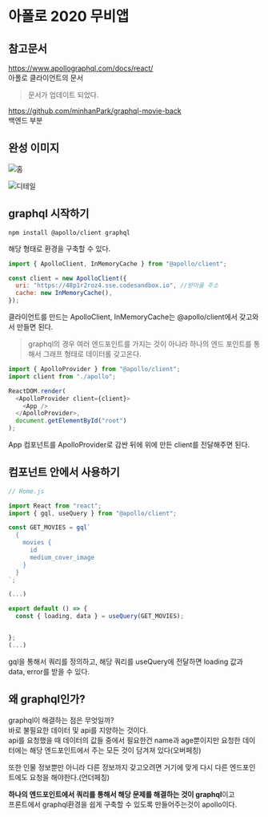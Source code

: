 # 아폴로 2020 무비앱

## 참고문서

https://www.apollographql.com/docs/react/  
아폴로 클라이언트의 문서

> 문서가 업데이트 되었다.

https://github.com/minhanPark/graphql-movie-back  
백엔드 부분

## 완성 이미지

![홈](https://user-images.githubusercontent.com/29043491/98258780-a22f6c00-1fc4-11eb-9ff7-720469693cfb.png)

![디테일](https://user-images.githubusercontent.com/29043491/98258821-ae1b2e00-1fc4-11eb-834e-b12e740062a8.png)

## graphql 시작하기

```
npm install @apollo/client graphql
```

해당 형태로 환경을 구축할 수 있다.

```js
import { ApolloClient, InMemoryCache } from "@apollo/client";

const client = new ApolloClient({
  uri: "https://48p1r2roz4.sse.codesandbox.io", //받아올 주소
  cache: new InMemoryCache(),
});
```

클라이언트를 만드는 ApolloClient, InMemoryCache는 @apollo/client에서 갖고와서 만들면 된다.

> graphql의 경우 여러 엔드포인트를 가지는 것이 아니라 하나의 엔드 포인트를 통해서 그래프 형태로 데이터롤 갖고온다.

```js
import { ApolloProvider } from "@apollo/client";
import client from "./apollo";

ReactDOM.render(
  <ApolloProvider client={client}>
    <App />
  </ApolloProvider>,
  document.getElementById("root")
);
```

App 컴포넌트를 ApolloProvider로 감싼 뒤에 위에 만든 client를 전달해주면 된다.

## 컴포넌트 안에서 사용하기

```js
// Home.js

import React from "react";
import { gql, useQuery } from "@apollo/client";

const GET_MOVIES = gql`
  {
    movies {
      id
      medium_cover_image
    }
  }
`;

(...)

export default () => {
  const { loading, data } = useQuery(GET_MOVIES);


};
(...)
```

gql을 통해서 쿼리를 정의하고, 해당 쿼리를 useQuery에 전달하면 loading 값과 data, error를 받을 수 있다.

## 왜 graphql인가?

graphql이 해결하는 점은 무엇일까?  
바로 불필요한 데이터 및 api를 지양하는 것이다.  
api를 요청했을 때 데이터의 값들 중에서 필요한건 name과 age뿐이지만 요청한 데이터에는 해당 엔드포인트에서 주는 모든 것이 담겨져 있다(오버페칭)

또한 인물 정보뿐만 아니라 다른 정보까지 갖고오려면 거기에 맞게 다시 다른 엔드포인트에도 요청을 해야한다.(언더페칭)

**하나의 엔드포인트에서 쿼리를 통해서 해당 문제를 해결하는 것이 graphql**이고  
프론트에서 graphql환경을 쉽게 구축할 수 있도록 만들어주는것이 apollo이다.
